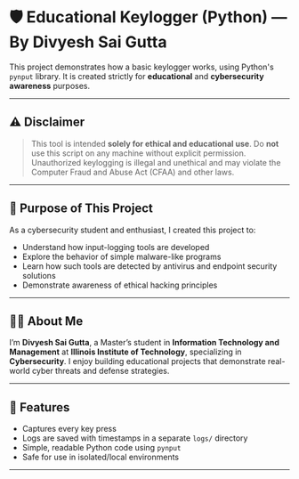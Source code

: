 # 🛡️ Educational Keylogger (Python) — By Divyesh Sai Gutta

This project demonstrates how a basic keylogger works, using Python's `pynput` library. It is created strictly for **educational** and **cybersecurity awareness** purposes.

---

## ⚠️ Disclaimer

> This tool is intended **solely for ethical and educational use**. Do **not** use this script on any machine without explicit permission.  
> Unauthorized keylogging is illegal and unethical and may violate the Computer Fraud and Abuse Act (CFAA) and other laws.

---

## 🎯 Purpose of This Project

As a cybersecurity student and enthusiast, I created this project to:

- Understand how input-logging tools are developed
- Explore the behavior of simple malware-like programs
- Learn how such tools are detected by antivirus and endpoint security solutions
- Demonstrate awareness of ethical hacking principles

---

## 👨‍💻 About Me

I’m **Divyesh Sai Gutta**, a Master’s student in **Information Technology and Management** at **Illinois Institute of Technology**, specializing in **Cybersecurity**. I enjoy building educational projects that demonstrate real-world cyber threats and defense strategies.

---

## 📁 Features

- Captures every key press
- Logs are saved with timestamps in a separate `logs/` directory
- Simple, readable Python code using `pynput`
- Safe for use in isolated/local environments

---

